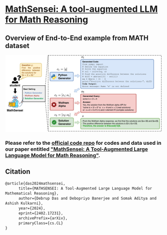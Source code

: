 # [MathSensei: A tool-augmented LLM for Math Reasoning](https://arxiv.org/abs/2402.17231)

## Overview of End-to-End example from MATH dataset
<img width="743" alt="image" src="images/Math_data_example.jpg">

### Please refer to the [official code repo](https://github.com/rakutentech/MathSensei) for codes and data used in our paper entitled ["MathSensei: A Tool-Augmented Large Language Model for Math Reasoning"](https://arxiv.org/abs/2402.17231).

## Citation 

```
@article{das2024mathsensei,
      title={MATHSENSEI: A Tool-Augmented Large Language Model for Mathematical Reasoning}, 
      author={Debrup Das and Debopriyo Banerjee and Somak Aditya and Ashish Kulkarni},
      year={2024},
      eprint={2402.17231},
      archivePrefix={arXiv},
      primaryClass={cs.CL}
}

```
